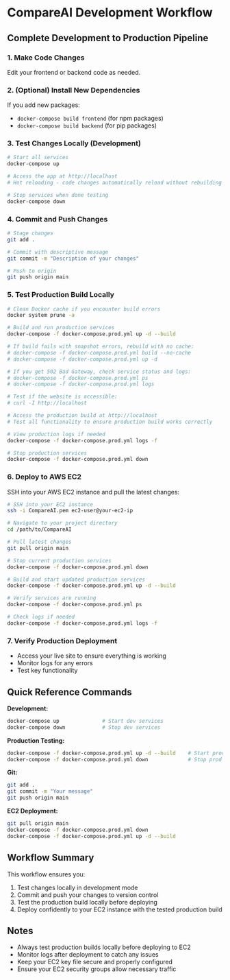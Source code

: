# CompareAI Development Workflow

## Complete Development to Production Pipeline

### 1. Make Code Changes
Edit your frontend or backend code as needed.

### 2. (Optional) Install New Dependencies
If you add new packages:
- `docker-compose build frontend` (for npm packages)
- `docker-compose build backend` (for pip packages)

### 3. Test Changes Locally (Development)
```bash
# Start all services
docker-compose up

# Access the app at http://localhost
# Hot reloading - code changes automatically reload without rebuilding

# Stop services when done testing
docker-compose down
```

### 4. Commit and Push Changes
```bash
# Stage changes
git add .

# Commit with descriptive message
git commit -m "Description of your changes"

# Push to origin
git push origin main
```

### 5. Test Production Build Locally
```bash
# Clean Docker cache if you encounter build errors
docker system prune -a

# Build and run production services
docker-compose -f docker-compose.prod.yml up -d --build

# If build fails with snapshot errors, rebuild with no cache:
# docker-compose -f docker-compose.prod.yml build --no-cache
# docker-compose -f docker-compose.prod.yml up -d

# If you get 502 Bad Gateway, check service status and logs:
# docker-compose -f docker-compose.prod.yml ps
# docker-compose -f docker-compose.prod.yml logs

# Test if the website is accessible:
# curl -I http://localhost

# Access the production build at http://localhost
# Test all functionality to ensure production build works correctly

# View production logs if needed
docker-compose -f docker-compose.prod.yml logs -f

# Stop production services
docker-compose -f docker-compose.prod.yml down
```

### 6. Deploy to AWS EC2
SSH into your AWS EC2 instance and pull the latest changes:

```bash
# SSH into your EC2 instance
ssh -i CompareAI.pem ec2-user@your-ec2-ip

# Navigate to your project directory
cd /path/to/CompareAI

# Pull latest changes
git pull origin main

# Stop current production services
docker-compose -f docker-compose.prod.yml down

# Build and start updated production services
docker-compose -f docker-compose.prod.yml up -d --build

# Verify services are running
docker-compose -f docker-compose.prod.yml ps

# Check logs if needed
docker-compose -f docker-compose.prod.yml logs -f
```

### 7. Verify Production Deployment
- Access your live site to ensure everything is working
- Monitor logs for any errors
- Test key functionality

## Quick Reference Commands

**Development:**
```bash
docker-compose up              # Start dev services
docker-compose down            # Stop dev services
```

**Production Testing:**
```bash
docker-compose -f docker-compose.prod.yml up -d --build    # Start prod build
docker-compose -f docker-compose.prod.yml down             # Stop prod build
```

**Git:**
```bash
git add .
git commit -m "Your message"
git push origin main
```

**EC2 Deployment:**
```bash
git pull origin main
docker-compose -f docker-compose.prod.yml down
docker-compose -f docker-compose.prod.yml up -d --build
```

## Workflow Summary
This workflow ensures you:
1. Test changes locally in development mode
2. Commit and push your changes to version control
3. Test the production build locally before deploying
4. Deploy confidently to your EC2 instance with the tested production build

## Notes
- Always test production builds locally before deploying to EC2
- Monitor logs after deployment to catch any issues
- Keep your EC2 key file secure and properly configured
- Ensure your EC2 security groups allow necessary traffic
